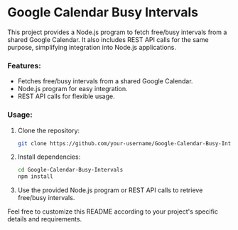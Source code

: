 # Google Calendar Busy Intervals

This project provides a Node.js program to fetch free/busy intervals from a shared Google Calendar. It also includes REST API calls for the same purpose, simplifying integration into Node.js applications.

### Features:

- Fetches free/busy intervals from a shared Google Calendar.
- Node.js program for easy integration.
- REST API calls for flexible usage.

### Usage:

1. Clone the repository:

   ```bash
   git clone https://github.com/your-username/Google-Calendar-Busy-Intervals.git
   ```

2. Install dependencies:

   ```bash
   cd Google-Calendar-Busy-Intervals
   npm install
   ```

3. Use the provided Node.js program or REST API calls to retrieve free/busy intervals.


Feel free to customize this README according to your project's specific details and requirements.

